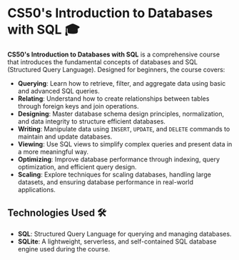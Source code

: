 # CS50's Introduction to Databases with SQL 🎓

**CS50's Introduction to Databases with SQL** is a comprehensive course that introduces the fundamental concepts of databases and SQL (Structured Query Language). Designed for beginners, the course covers:

- **Querying**: Learn how to retrieve, filter, and aggregate data using basic and advanced SQL queries.
- **Relating**: Understand how to create relationships between tables through foreign keys and join operations.
- **Designing**: Master database schema design principles, normalization, and data integrity to structure efficient databases.
- **Writing**: Manipulate data using `INSERT`, `UPDATE`, and `DELETE` commands to maintain and update databases.
- **Viewing**: Use SQL views to simplify complex queries and present data in a more meaningful way.
- **Optimizing**: Improve database performance through indexing, query optimization, and efficient query design.
- **Scaling**: Explore techniques for scaling databases, handling large datasets, and ensuring database performance in real-world applications.

## Technologies Used 🛠️

- **SQL**: Structured Query Language for querying and managing databases.
- **SQLite**: A lightweight, serverless, and self-contained SQL database engine used during the course.
